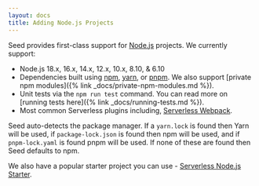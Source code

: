 ```yaml
---
layout: docs
title: Adding Node.js Projects
---
```


Seed provides first-class support for [Node.js](https://nodejs.org/) projects. We currently support:

- Node.js 18.x, 16.x, 14.x, 12.x, 10.x, 8.10, & 6.10
- Dependencies built using [npm](https://www.npmjs.com), [yarn](https://yarnpkg.com), or [pnpm](https://pnpm.io). We also support [private npm modules]({% link _docs/private-npm-modules.md %}).
- Unit tests via the `npm run test` command. You can read more on [running tests here]({% link _docs/running-tests.md %}).
- Most common Serverless plugins including, [Serverless Webpack](https://github.com/serverless-heaven/serverless-webpack).

Seed auto-detects the package manager. If a `yarn.lock` is found then Yarn will be used, if `package-lock.json` is found then npm will be used, and if `pnpm-lock.yaml` is found pnpm will be used. If none of these are found then Seed defaults to npm.

We also have a popular starter project you can use - [Serverless Node.js Starter](https://github.com/AnomalyInnovations/serverless-nodejs-starter).
